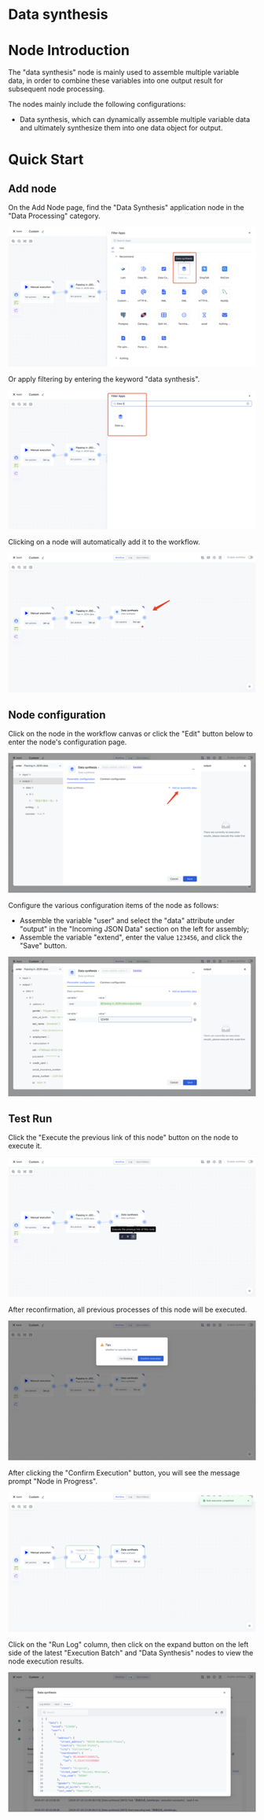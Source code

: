 # Data synthesis

# Node Introduction

The "data synthesis" node is mainly used to assemble multiple variable data, in order to combine these variables into one output result for subsequent node processing.

The nodes mainly include the following configurations:

- Data synthesis, which can dynamically assemble multiple variable data and ultimately synthesize them into one data object for output.

# Quick Start

## Add node

On the Add Node page, find the "Data Synthesis" application node in the "Data Processing" category.

![](../static/LPeZbcMzvoH5PnxBO7ncOrmrnAd.png)

Or apply filtering by entering the keyword "data synthesis".

![](../static/TWhhbMNUBo04mfxtUGpcMY6unLB.png)

Clicking on a node will automatically add it to the workflow.

![](../static/PcK7b7r1SobqPMxgNIxcoL8fndf.png)

## Node configuration

Click on the node in the workflow canvas or click the "Edit" button below to enter the node's configuration page.

![](../static/HQjnbGfAtoBXxSxnKmlcoJi6nab.png)

Configure the various configuration items of the node as follows:

- Assemble the variable "user" and select the "data" attribute under "output" in the "Incoming JSON Data" section on the left for assembly;
- Assemble the variable "extend", enter the value `123456`, and click the "Save" button.

![](../static/IRz2b1y7KobHp0xluxDcIqbynnh.png)

## Test Run

Click the "Execute the previous link of this node" button on the node to execute it.

![](../static/QrT5b6w7PoILxHxvfT9c3WIUnKh.png)

After reconfirmation, all previous processes of this node will be executed.

![](../static/O2SabtL7FoyT2Dx5MAecjhxHnhb.png)

After clicking the "Confirm Execution" button, you will see the message prompt "Node in Progress".

![](../static/JDqybkAmAoJiXsxORDIcq2FPnNf.png)

Click on the "Run Log" column, then click on the expand button on the left side of the latest "Execution Batch" and "Data Synthesis" nodes to view the node execution results.

![](../static/Kt2RbfYDPoZbLaxW9gwccoqXnId.png)
